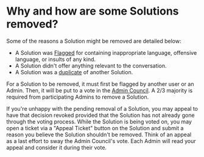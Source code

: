 # Why and how are some Solutions removed? #
Some of the reasons a Solution might be removed are detailed below:
- A Solution was [Flagged][1] for containing inappropriate language,
offensive language, or insults of any kind.
- A Solution didn't offer anything relevant to the conversation.
- A Solution was a [duplicate][2] of another Solution.

For a Solution to be removed, it must first be flagged
by another user or an Admin. Then, it will be put to a
vote in the [Admin Council][3]. A 2/3 majority is required
from participating Admins to remove a Solution.

If you're unhappy with the pending removal of a Solution,
you may appeal to have that decision revoked provided
that the Solution has not already gone through the voting
process. While the Solution is being voted on, you may
open a ticket via a "Appeal Ticket" button on the Solution
and submit a reason you believe the Solution shouldn't
be removed. Think of an appeal as a last effort to
sway the Admin Council's vote. Each Admin will 
read your appeal and consider it during their vote.

[1]: /help/privileges/flagging/
[2]: /help/questions/duplicate_questions/
[3]: /help/reputation/admin_council/
